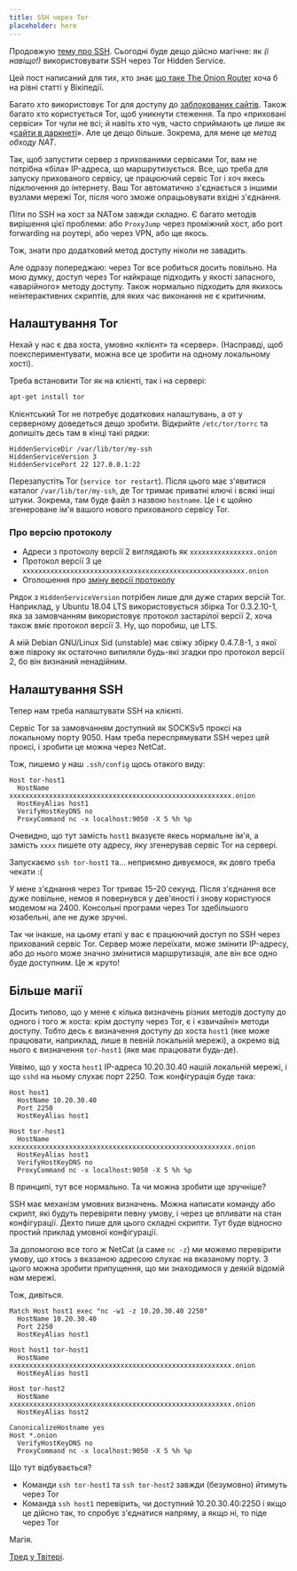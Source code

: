 ```yaml
---
title: SSH через Tor
placeholder: here
---
```


Продовжую [тему про SSH][1]. Сьогодні буде дещо дійсно магічне: як _(і навіщо!)_ використовувати SSH через <span lang="en">Tor Hidden Service</span>.

Цей пост написаний для тих, хто знає [що таке <span lang="en">The Onion Router</span>][2] хоча б на рівні статті у Вікіпедії.

Багато хто використовує Tor для доступу до [заблокованих сайтів][6]. Також багато хто користується Tor, щоб уникнути стеження. Та про «приховані сервіси» Tor чули не всі; й навіть хто чув, часто сприймають це лише як «[сайти в даркнеті][5]». Але це дещо більше. Зокрема, для мене це _метод обходу NAT_.

Так, щоб запустити сервер з прихованими сервісами Tor, вам не потрібна «біла» IP-адреса, що маршрутизується. Все, що треба для запуску прихованого сервісу, це працюючий сервіс Tor і хоч якесь підключення до інтернету. Ваш Tor автоматично з'єднається з іншими вузлами мережі Tor, після чого зможе опрацьовувати вхідні з'єднання.

Піти по SSH на хост за NATом завжди складно. Є багато методів вирішення цієї проблеми: або `ProxyJump` через проміжний хост, або <span lang="en">port forwarding</span> на роутері, або через VPN, або ще якось.

Тож, знати про додатковий метод доступу ніколи не завадить.

Але одразу попереджаю: через Tor все робиться досить повільно. На мою думку, доступ через Tor найкраще підходить у якості запасного, «аварійного» методу доступу. Також нормально підходить для якихось неінтерактивних скриптів, для яких час виконання не є критичним.


## Налаштування Tor

Нехай у нас є два хоста, умовно «клієнт» та «сервер». (Насправді, щоб поекспериментувати, можна все це зробити на одному локальному хості).

Треба встановити Tor як на клієнті, так і на сервері:

```sh
apt-get install tor
```

Клієнтський Tor не потребує додаткових налаштувань, а от у серверному доведеться дещо зробити. Відкрийте `/etc/tor/torrc` та допишіть десь там в кінці такі рядки:

```
HiddenServiceDir /var/lib/tor/my-ssh
HiddenServiceVersion 3
HiddenServicePort 22 127.0.0.1:22
```

Перезапустіть Tor (`service tor restart`). Після цього має з'явитися каталог `/var/lib/tor/my-ssh`, де Tor тримає приватні ключі і всякі інші штуки. Зокрема, там буде файл з назвою `hostname`. Це і є щойно згенероване ім'я вашого нового прихованого сервісу Tor.


### Про версію протоколу

 - Адреси з протоколу версії 2 виглядають як `xxxxxxxxxxxxxxxx.onion`
 - Протокол версії 3 це `xxxxxxxxxxxxxxxxxxxxxxxxxxxxxxxxxxxxxxxxxxxxxxxxxxxxxxxx.onion`
 - Оголошення про [зміну версії протоколу][3]

Рядок з `HiddenServiceVersion` потрібен лише для дуже старих версій Tor. Наприклад, у Ubuntu 18.04 LTS використовується збірка Tor 0.3.2.10-1, яка за замовчанням використовує протокол застарілої версії 2, хоча також вміє протокол версії 3. Ну, що поробиш, це LTS.

А мій Debian GNU/Linux Sid (unstable) має свіжу збірку 0.4.7.8-1, з якої вже півроку як остаточно випиляли будь-які згадки про протокол версії 2, бо він визнаний ненадійним.


## Налаштування SSH

Тепер нам треба налаштувати SSH на клієнті.

Сервіс Tor за замовчанням доступний як SOCKSv5 проксі на локальному порту 9050. Нам треба переспрямувати SSH через цей проксі, і зробити це можна через NetCat.

Тож, пишемо у наш `.ssh/config` щось отакого виду:

```ssh_config
Host tor-host1
  HostName xxxxxxxxxxxxxxxxxxxxxxxxxxxxxxxxxxxxxxxxxxxxxxxxxxxxxxxx.onion
  HostKeyAlias host1
  VerifyHostKeyDNS no
  ProxyCommand nc -x localhost:9050 -X 5 %h %p
```

Очевидно, що тут замість `host1` вказуєте якесь нормальне ім'я, а замість `xxxx` пишете оту адресу, яку згенерував сервіс Tor на сервері.

Запускаємо `ssh tor-host1` та… неприємно дивуємося, як довго треба чекати :(

У мене з'єднання через Tor триває 15–20 секунд. Після з'єднання все дуже повільне, немов я повернувся у дев'яності і знову користуюся модемом на 2400. Консольні програми через Tor здебільшого юзабельні, але не дуже зручні.

Так чи інакше, на цьому етапі у вас є працюючий доступ по SSH через прихований сервіс Tor. Сервер може переїхати, може змінити IP-адресу, або до нього може значно змінитися маршрутизація, але він все одно буде доступним. Це ж круто!


## Більше магії

Досить типово, що у мене є кілька визначень різних методів доступу до одного і того ж хоста: крім доступу через Tor, є і «звичайні» методи доступу. Тобто десь є визначення доступу до хоста `host1` (яке може працювати, наприклад, лише в певній локальній мережі), а окремо від нього є визначення `tor-host1` (яке має працювати будь-де).

Уявімо, що у хоста `host1` IP-адреса 10.20.30.40 нашій локальній мережі, і що `sshd` на ньому слухає порт 2250. Тож конфігурація буде така:

```ssh_config
Host host1
  HostName 10.20.30.40
  Port 2250
  HostKeyAlias host1

Host tor-host1
  HostName xxxxxxxxxxxxxxxxxxxxxxxxxxxxxxxxxxxxxxxxxxxxxxxxxxxxxxxx.onion
  HostKeyAlias host1
  VerifyHostKeyDNS no
  ProxyCommand nc -x localhost:9050 -X 5 %h %p
```

В принципі, тут все нормально. Та чи можна зробити ще зручніше?

SSH має механізм умовних визначень. Можна написати команду або скрипт, які будуть перевіряти певну умову, і через це впливати на стан конфігурації. Дехто пише для цього складні скрипти. Тут буде відносно простий приклад умовної конфігурації.

За допомогою все того ж NetCat (а саме `nc -z`) ми можемо перевірити умову, що хтось з вказаною адресою слухає на вказаному порту. З цього можна зробити припущення, що ми знаходимося у деякій відомій нам мережі.

Тож, дивіться.

```ssh_config
Match Host host1 exec "nc -w1 -z 10.20.30.40 2250"
  HostName 10.20.30.40
  Port 2250
  HostKeyAlias host1

Host host1 tor-host1
  HostName xxxxxxxxxxxxxxxxxxxxxxxxxxxxxxxxxxxxxxxxxxxxxxxxxxxxxxxx.onion
  HostKeyAlias host1

Host tor-host2
  HostName xxxxxxxxxxxxxxxxxxxxxxxxxxxxxxxxxxxxxxxxxxxxxxxxxxxxxxxx.onion
  HostKeyAlias host2

CanonicalizeHostname yes
Host *.onion
  VerifyHostKeyDNS no
  ProxyCommand nc -x localhost:9050 -X 5 %h %p
```

Що тут відбувається?

 - Команди `ssh tor-host1` та `ssh tor-host2` завжди (безумовно) йтимуть через Tor
 - Команда `ssh host1` перевірить, чи доступний 10.20.30.40:2250 і якщо це дійсно так, то спробує з'єднатися напряму, а якщо ні, то піде через Tor

Магія.

[Тред у Твітері][4].

[1]: /2022/07/20/ssh-tips-and-tricks.html
[2]: https://uk.wikipedia.org/wiki/Tor
[3]: https://support.torproject.org/onionservices/v2-deprecation/
[4]: https://twitter.com/kastaneda/status/1522556465520721921
[5]: /2022/07/25/darknet-mirror.html
[6]: /2021/07/09/on-censorship.html
